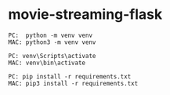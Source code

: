 # movie-streaming-flask

```
PC:  python -m venv venv
MAC: python3 -m venv venv
```

```
PC: venv\Scripts\activate
MAC: venv\bin\activate
```

```
PC: pip install -r requirements.txt
MAC: pip3 install -r requirements.txt
```
